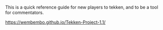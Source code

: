 This is a quick reference guide for new players to tekken, and to be a tool for commentators. 

https://wembembo.github.io/Tekken-Project-1.1/

